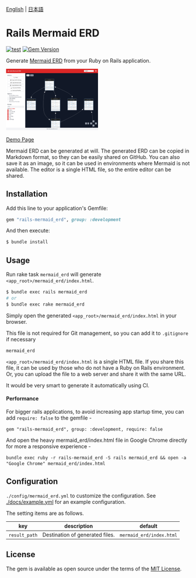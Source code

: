 [English](./README.md) | [日本語](./README.ja.md)

# Rails Mermaid ERD

[![test](https://github.com/koedame/rails-mermaid_erd/actions/workflows/run-test.yml/badge.svg)](https://github.com/koedame/rails-mermaid_erd/actions/workflows/run-test.yml)
[![Gem Version](https://badge.fury.io/rb/rails-mermaid_erd.svg)](https://rubygems.org/gems/rails-mermaid_erd)

Generate [Mermaid ERD](https://mermaid-js.github.io/mermaid/#/entityRelationshipDiagram) from your Ruby on Rails application.

[<img src="./docs/screen_shot.png" width="50%">](./docs/screen_shot.png)

[Demo Page](https://koedame.github.io/rails-mermaid_erd/example.html)

Mermaid ERD can be generated at will.
The generated ERD can be copied in Markdown format, so they can be easily shared on GitHub.
You can also save it as an image, so it can be used in environments where Mermaid is not available.
The editor is a single HTML file, so the entire editor can be shared.

## Installation

Add this line to your application's Gemfile:

```ruby
gem "rails-mermaid_erd", group: :development
```

And then execute:

```bash
$ bundle install
```

## Usage

Run rake task `mermaid_erd` will generate `<app_root>/mermaid_erd/index.html`.

```bash
$ bundle exec rails mermaid_erd
# or
$ bundle exec rake mermaid_erd
```

Simply open the generated `<app_root>/mermaid_erd/index.html` in your browser.

This file is not required for Git management, so you can add it to `.gitignore` if necessary

```.gitignore
mermaid_erd
```

`<app_root>/mermaid_erd/index.html` is a single HTML file.
If you share this file, it can be used by those who do not have a Ruby on Rails environment. Or, you can upload the file to a web server and share it with the same URL.

It would be very smart to generate it automatically using CI.


#### Performance
For bigger rails applications, to avoid increasing app startup time, you can add `require: false` to the gemfile -
```
gem "rails-mermaid_erd", group: :development, require: false
```


And open the heavy mermaid_erd/index.html file in Google Chrome directly for more a responsive experience - 
```
bundle exec ruby -r rails-mermaid_erd -S rails mermaid_erd && open -a "Google Chrome" mermaid_erd/index.html
```


## Configuration

`./config/mermaid_erd.yml` to customize the configuration.
See [./docs/example.yml](./docs/example.yml) for an example configuration.

The setting items are as follows.

| key | description | default |
| --- | --- | --- |
| `result_path` | Destination of generated files. | `mermaid_erd/index.html` |

<!--
TODO:
## Contributing

Contribution directions go here.
-->

## License
The gem is available as open source under the terms of the [MIT License](https://opensource.org/licenses/MIT).

